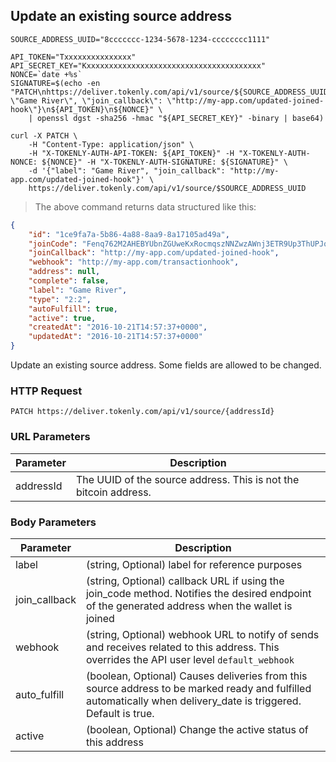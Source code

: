 ## Update an existing source address

```shell
SOURCE_ADDRESS_UUID="8ccccccc-1234-5678-1234-cccccccc1111"

API_TOKEN="Txxxxxxxxxxxxxxx"
API_SECRET_KEY="Kxxxxxxxxxxxxxxxxxxxxxxxxxxxxxxxxxxxxxxx"
NONCE=`date +%s`
SIGNATURE=$(echo -en "PATCH\nhttps://deliver.tokenly.com/api/v1/source/${SOURCE_ADDRESS_UUID}\n{\"label\": \"Game River\", \"join_callback\": \"http://my-app.com/updated-joined-hook\"}\n${API_TOKEN}\n${NONCE}" \
    | openssl dgst -sha256 -hmac "${API_SECRET_KEY}" -binary | base64)

curl -X PATCH \
    -H "Content-Type: application/json" \
    -H "X-TOKENLY-AUTH-API-TOKEN: ${API_TOKEN}" -H "X-TOKENLY-AUTH-NONCE: ${NONCE}" -H "X-TOKENLY-AUTH-SIGNATURE: ${SIGNATURE}" \
    -d '{"label": "Game River", "join_callback": "http://my-app.com/updated-joined-hook"}' \
    https://deliver.tokenly.com/api/v1/source/$SOURCE_ADDRESS_UUID
```


> The above command returns data structured like this:

```json
{
    "id": "1ce9fa7a-5b86-4a88-8aa9-8a17105ad49a",
    "joinCode": "Fenq762M2AHEBYUbnZGUweKxRocmqszNNZwzAWnj3ETR9Up3ThUPJqQ5vBq3f7eA2RL7obxoC6L",
    "joinCallback": "http://my-app.com/updated-joined-hook",
    "webhook": "http://my-app.com/transactionhook",
    "address": null,
    "complete": false,
    "label": "Game River",
    "type": "2:2",
    "autoFulfill": true,
    "active": true,
    "createdAt": "2016-10-21T14:57:37+0000",
    "updatedAt": "2016-10-21T14:57:37+0000"
}
```

Update an existing source address.  Some fields are allowed to be changed.


### HTTP Request

`PATCH https://deliver.tokenly.com/api/v1/source/{addressId}`


### URL Parameters

Parameter       | Description
---------       | -----------
addressId       | The UUID of the source address.  This is not the bitcoin address.

### Body Parameters

Parameter     | Description
------------  | -----------
label         | (string, Optional)  label for reference purposes
join_callback | (string, Optional)  callback URL if using the join_code method. Notifies the desired endpoint of the generated address when the wallet is joined
webhook       | (string, Optional)  webhook URL to notify of sends and receives related to this address.  This overrides the API user level `default_webhook`
auto_fulfill  | (boolean, Optional) Causes deliveries from this source address to be marked ready and fulfilled automatically when delivery_date is triggered. Default is true.
active        | (boolean, Optional) Change the active status of this address
